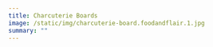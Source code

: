 ```yaml
---
title: Charcuterie Boards
image: /static/img/charcuterie-board.foodandflair.1.jpg
summary: ""
---
```

